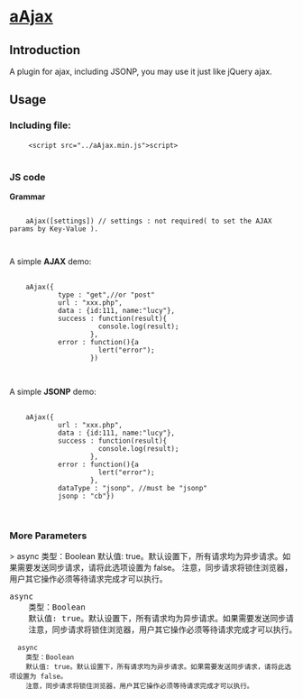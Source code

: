 # <a href=";;">aAjax</a>

<h2>Introduction</h2>
<p>A plugin for ajax, including JSONP, you may use it just like jQuery ajax.</p>

<h2>Usage</h2>
<h3>Including file:</h3>
<div class='highlight highlight-html'>
  <pre>
    <code><<span class="pl-ent">script</span> <span class="pl-e">src</span>=<span class="pl-s"><span class="pl-pds">"</span>../aAjax.min.js<span class="pl-pds">"</span></span>></<span class="pl-ent">script</span>></code>
  </pre>
</div>
<h3>JS code</h3>
<strong>Grammar</strong>

<p><pre><code>
    aAjax([settings]) // settings : not required( to set the AJAX params by Key-Value ).
    
</code></pre></p>
<p>A simple <strong>AJAX</strong> demo:</p>
<div>
  <pre>
    <code>
    aAjax({
            type : "get",//or "post"
            url : "xxx.php",
            data : {id:111, name:"lucy"},
            success : function(result){
                      console.log(result);
                    },
            error : function(){a
                      lert("error");
                    })
    </code>
  </pre>
</div>
<p>A simple <strong>JSONP</strong> demo:</p>
<div>
  <pre>
    <code>
    aAjax({
            url : "xxx.php",
            data : {id:111, name:"lucy"},
            success : function(result){
                      console.log(result);
                    },
            error : function(){a
                      lert("error");
                    },
            dataType : "jsonp", //must be "jsonp"
            jsonp : "cb"})
    </code>
  </pre>
</div>
<h3>More Parameters</h3>
<p>
> async
    类型：Boolean
    默认值: true。默认设置下，所有请求均为异步请求。如果需要发送同步请求，请将此选项设置为 false。
    注意，同步请求将锁住浏览器，用户其它操作必须等待请求完成才可以执行。
</p>
<pre>
async
    类型：Boolean
    默认值: true。默认设置下，所有请求均为异步请求。如果需要发送同步请求，请将此选项设置为 false。
    注意，同步请求将锁住浏览器，用户其它操作必须等待请求完成才可以执行。
  <code>
  async
    类型：Boolean
    默认值: true。默认设置下，所有请求均为异步请求。如果需要发送同步请求，请将此选项设置为 false。
    注意，同步请求将锁住浏览器，用户其它操作必须等待请求完成才可以执行。</code>
</pre>
